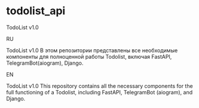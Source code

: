 # todolist_api
TodoList v1.0

RU

TodoList v1.0
В этом репозитории представлены все необходимые компоненты для полноценной работы Todolist,
включая FastAPI, TelegramBot(aiogram), Django.

EN

TodoList v1.0
This repository contains all the necessary components for the full functioning of a Todolist, including FastAPI, TelegramBot (aiogram), and Django.
